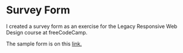 # Survey Form
I created a survey form as an exercise for the Legacy Responsive Web Design course at freeCodeCamp.

The sample form is on this <a href="https://survey-form.freecodecamp.rocks/" target="_blank">link.</a>
